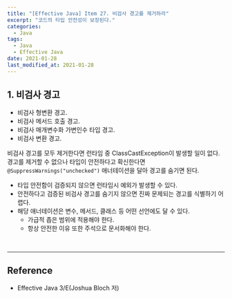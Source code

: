 ```yaml
---
title: "[Effective Java] Item 27. 비검사 경고를 제거하라"
excerpt: "코드의 타입 안전성이 보장된다."
categories:
  - Java
tags:
  - Java
  - Effective Java
date: 2021-01-28
last_modified_at: 2021-01-28
---
```


## 1. 비검사 경고

* 비검사 형변환 경고.
* 비검사 메서드 호출 경고.
* 비검사 매개변수화 가변인수 타입 경고.
* 비검사 변환 경고.

비검사 경고를 모두 제거한다면 런타임 중 ClassCastException이 발생할 일이 없다. 경고를 제거할 수 없으나 타입이 안전하다고 확신한다면 ``@SuppressWarnings("unchecked")`` 애너테이션을 달아 경고를 숨기면 된다.

* 타입 안전함이 검증되지 않으면 런타임시 예외가 발생할 수 있다.
* 안전하다고 검증된 비검사 경고를 숨기지 않으면 진짜 문제되는 경고를 식별하기 어렵다.
* 해당 애너테이션은 변수, 메서드, 클래스 등 어떤 선언에도 달 수 있다.
  * 가급적 좁은 범위에 적용해야 한다.
  * 항상 안전한 이유 또한 주석으로 문서화해야 한다.

<br>

---

## Reference

* Effective Java 3/E(Joshua Bloch 저)

